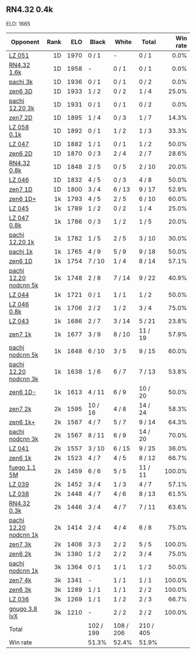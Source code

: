 ## RN4.32 0.4k ##

ELO: 1665

Opponent | Rank | ELO | Black | White | Total | Win rate
---------|-----:|----:|-------|-------|-------|-------:
[LZ 051](LZ%20051.md) | 1D | 1970 | 0 / 1 | - | 0 / 1 | 0.0%
[RN4.32 1.6k](RN4.32%201.6k.md) | 1D | 1958 | - | 0 / 1 | 0 / 1 | 0.0%
[pachi 3k](pachi%203k.md) | 1D | 1936 | 0 / 1 | 0 / 1 | 0 / 2 | 0.0%
[zen6 3D](zen6%203D.md) | 1D | 1933 | 1 / 2 | 0 / 2 | 1 / 4 | 25.0%
[pachi 12.20 3k](pachi%2012.20%203k.md) | 1D | 1931 | 0 / 1 | 0 / 1 | 0 / 2 | 0.0%
[zen7 2D](zen7%202D.md) | 1D | 1895 | 1 / 4 | 0 / 3 | 1 / 7 | 14.3%
[LZ 058 0.1k](LZ%20058%200.1k.md) | 1D | 1892 | 0 / 1 | 1 / 2 | 1 / 3 | 33.3%
[LZ 047](LZ%20047.md) | 1D | 1882 | 1 / 1 | 0 / 1 | 1 / 2 | 50.0%
[zen6 2D](zen6%202D.md) | 1D | 1870 | 0 / 3 | 2 / 4 | 2 / 7 | 28.6%
[RN4.32 0.8k](RN4.32%200.8k.md) | 1D | 1848 | 2 / 5 | 0 / 5 | 2 / 10 | 20.0%
[LZ 046](LZ%20046.md) | 1D | 1832 | 4 / 5 | 0 / 3 | 4 / 8 | 50.0%
[zen7 1D](zen7%201D.md) | 1D | 1800 | 3 / 4 | 6 / 13 | 9 / 17 | 52.9%
[zen6 1D+](zen6%201D+.md) | 1k | 1793 | 4 / 5 | 2 / 5 | 6 / 10 | 60.0%
[LZ 045](LZ%20045.md) | 1k | 1789 | 1 / 2 | 0 / 2 | 1 / 4 | 25.0%
[LZ 047 0.8k](LZ%20047%200.8k.md) | 1k | 1786 | 0 / 3 | 1 / 2 | 1 / 5 | 20.0%
[pachi 12.20 1k](pachi%2012.20%201k.md) | 1k | 1782 | 1 / 5 | 2 / 5 | 3 / 10 | 30.0%
[pachi 1k](pachi%201k.md) | 1k | 1765 | 4 / 9 | 5 / 9 | 9 / 18 | 50.0%
[zen6 1D](zen6%201D.md) | 1k | 1754 | 7 / 10 | 1 / 4 | 8 / 14 | 57.1%
[pachi 12.20 nodcnn 5k](pachi%2012.20%20nodcnn%205k.md) | 1k | 1748 | 2 / 8 | 7 / 14 | 9 / 22 | 40.9%
[LZ 044](LZ%20044.md) | 1k | 1721 | 0 / 1 | 1 / 1 | 1 / 2 | 50.0%
[LZ 046 0.8k](LZ%20046%200.8k.md) | 1k | 1706 | 2 / 2 | 1 / 2 | 3 / 4 | 75.0%
[LZ 043](LZ%20043.md) | 1k | 1686 | 2 / 7 | 3 / 14 | 5 / 21 | 23.8%
[zen7 1k](zen7%201k.md) | 1k | 1677 | 3 / 9 | 8 / 10 | 11 / 19 | 57.9%
[pachi nodcnn 5k](pachi%20nodcnn%205k.md) | 1k | 1648 | 6 / 10 | 3 / 5 | 9 / 15 | 60.0%
[pachi 12.20 nodcnn 3k](pachi%2012.20%20nodcnn%203k.md) | 1k | 1638 | 1 / 6 | 6 / 7 | 7 / 13 | 53.8%
[zen6 1D-](zen6%201D-.md) | 1k | 1613 | 4 / 11 | 6 / 9 | 10 / 20 | 50.0%
[zen7 2k](zen7%202k.md) | 2k | 1595 | 10 / 16 | 4 / 8 | 14 / 24 | 58.3%
[zen6 1k+](zen6%201k+.md) | 2k | 1567 | 4 / 7 | 5 / 7 | 9 / 14 | 64.3%
[pachi nodcnn 3k](pachi%20nodcnn%203k.md) | 2k | 1567 | 8 / 11 | 6 / 9 | 14 / 20 | 70.0%
[LZ 041](LZ%20041.md) | 2k | 1557 | 3 / 10 | 6 / 15 | 9 / 25 | 36.0%
[zen6 1k](zen6%201k.md) | 2k | 1523 | 4 / 7 | 4 / 5 | 8 / 12 | 66.7%
[fuego 1.1 5M](fuego%201.1%205M.md) | 2k | 1459 | 6 / 6 | 5 / 5 | 11 / 11 | 100.0%
[LZ 039](LZ%20039.md) | 2k | 1452 | 3 / 4 | 1 / 3 | 4 / 7 | 57.1%
[LZ 038](LZ%20038.md) | 2k | 1448 | 4 / 7 | 4 / 6 | 8 / 13 | 61.5%
[RN4.32 0.3k](RN4.32%200.3k.md) | 2k | 1446 | 3 / 4 | 4 / 7 | 7 / 11 | 63.6%
[pachi 12.20 nodcnn 1k](pachi%2012.20%20nodcnn%201k.md) | 2k | 1414 | 2 / 4 | 4 / 4 | 6 / 8 | 75.0%
[zen7 3k](zen7%203k.md) | 2k | 1408 | 3 / 3 | 2 / 2 | 5 / 5 | 100.0%
[zen6 2k](zen6%202k.md) | 3k | 1380 | 1 / 2 | 2 / 2 | 3 / 4 | 75.0%
[pachi nodcnn 1k](pachi%20nodcnn%201k.md) | 3k | 1364 | 0 / 1 | 1 / 1 | 1 / 2 | 50.0%
[zen7 4k](zen7%204k.md) | 3k | 1341 | - | 1 / 1 | 1 / 1 | 100.0%
[zen6 3k](zen6%203k.md) | 3k | 1289 | 1 / 1 | 1 / 1 | 2 / 2 | 100.0%
[LZ 036](LZ%20036.md) | 3k | 1269 | 1 / 1 | 1 / 2 | 2 / 3 | 66.7%
[gnugo 3.8 lvX](gnugo%203.8%20lvX.md) | 3k | 1210 | - | 2 / 2 | 2 / 2 | 100.0%
Total | | | 102 / 199 | 108 / 206 | 210 / 405 | 
Win rate| | | 51.3% | 52.4% | 51.9% | 
